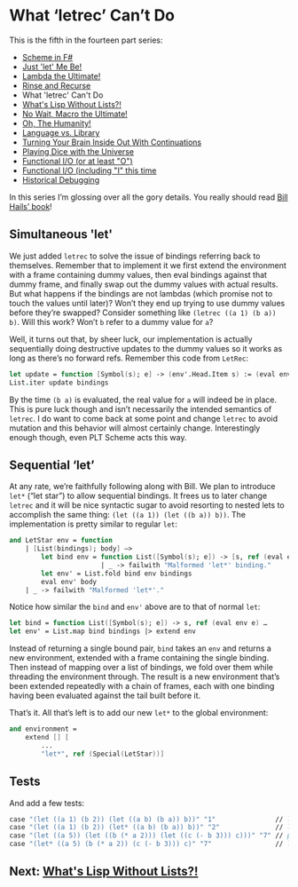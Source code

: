 # What ‘letrec’ Can’t Do

This is the fifth in the fourteen part series:

* [Scheme in F#](Docs/intro.md)
* [Just 'let' Me Be!](let.md)
* [Lambda the Ultimate!](lambda.md)
* [Rinse and Recurse](recurse.md)
* What 'letrec' Can't Do
* [What's Lisp Without Lists?!](lists.md)
* [No Wait, Macro the Ultimate!](macros.md)
* [Oh, The Humanity!](mutation.md)
* [Language vs. Library](library.md)
* [Turning Your Brain Inside Out With Continuations](continuations.md)
* [Playing Dice with the Universe](amb.md)
* [Functional I/O (or at least "O")](functional_o.md)
* [Functional I/O (including "I" this time](functional_i.md)
* [Historical Debugging](debugging.md)

In this series I’m glossing over all the gory details. You really should read [Bill Hails’ book](http://billhails.net/Book/)!

## Simultaneous 'let'

We just added `letrec` to solve the issue of bindings referring back to themselves. Remember that to implement it we first extend the environment with a frame containing dummy values, then eval bindings against that dummy frame, and finally swap out the dummy values with actual results. But what happens if the bindings are not lambdas (which promise not to touch the values until later)? Won’t they end up trying to use dummy values before they’re swapped? Consider something like `(letrec ((a 1) (b a)) b)`. Will this work? Won’t `b` refer to a dummy value for `a`?

Well, it turns out that, by sheer luck, our implementation is actually sequentially doing destructive updates to the dummy values so it works as long as there’s no forward refs. Remember this code from `LetRec`:

``` fsharp
let update = function [Symbol(s); e] -> (env'.Head.Item s) := (eval env' e) … 
List.iter update bindings
```

By the time `(b a)` is evaluated, the real value for `a` will indeed be in place. This is pure luck though and isn’t necessarily the intended semantics of `letrec`. I do want to come back at some point and change `letrec` to avoid mutation and this behavior will almost certainly change. Interestingly enough though, even PLT Scheme acts this way.

## Sequential ‘let’

At any rate, we’re faithfully following along with Bill. We plan to introduce `let*` (“let star”) to allow sequential bindings. It frees us to later change `letrec` and it will be nice syntactic sugar to avoid resorting to nested lets to accomplish the same thing: `(let ((a 1)) (let ((b a)) b))`. The implementation is pretty similar to regular `let`:

``` fsharp
and LetStar env = function 
    | [List(bindings); body] –> 
        let bind env = function List([Symbol(s); e]) -> [s, ref (eval env e)] |> extend env 
                       | _ -> failwith "Malformed 'let*' binding." 
        let env' = List.fold bind env bindings 
        eval env' body 
    | _ -> failwith "Malformed 'let*'."
```

Notice how similar the `bind` and `env'` above are to that of normal `let`:

``` fsharp
let bind = function List([Symbol(s); e]) -> s, ref (eval env e) … 
let env' = List.map bind bindings |> extend env
```

Instead of returning a single bound pair, `bind` takes an `env` and returns a new environment, extended with a frame containing the single binding. Then instead of mapping over a list of bindings, we fold over them while threading the environment through. The result is a new environment that’s been extended repeatedly with a chain of frames, each with one binding having been evaluated against the tail built before it.

That’s it. All that’s left is to add our new `let*` to the global environment:

``` fsharp
and environment = 
    extend [] [ 
        ...
        "let*", ref (Special(LetStar))]
```

## Tests

And add a few tests:

``` fsharp
case "(let ((a 1) (b 2)) (let ((a b) (b a)) b))" "1"               // let binds in parallel (should work in earlier versions too)
case "(let ((a 1) (b 2)) (let* ((a b) (b a)) b))" "2"              // let* binds sequentially
case "(let ((a 5)) (let ((b (* a 2))) (let ((c (- b 3))) c)))" "7" // poor-man's sequential expressions
case "(let* ((a 5) (b (* a 2)) (c (- b 3))) c)" "7"                // let* sequential expressions
```
## Next: [What's Lisp Without Lists?!](lists.md)
